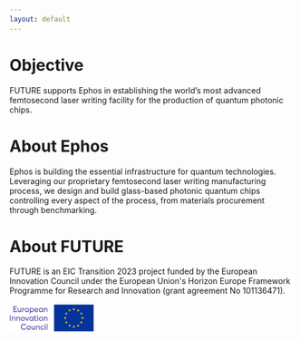 ```yaml
---
layout: default
---
```


# Objective

FUTURE supports Ephos in establishing the world’s most advanced femtosecond laser writing facility for the production of quantum photonic chips. 

# About Ephos

Ephos is building the essential infrastructure for quantum technologies. Leveraging our proprietary femtosecond laser writing manufacturing process, we design and build glass-based photonic quantum chips controlling every aspect of the process, from materials procurement through benchmarking. 

# About FUTURE

FUTURE is an EIC Transition 2023 project funded by the European Innovation Council under the European Union's Horizon Europe Framework Programme for Research and Innovation (grant agreement No 101136471).

<img src="assets/img/eic-logo.jpg" alt="EIC" width="30%" height="auto">
